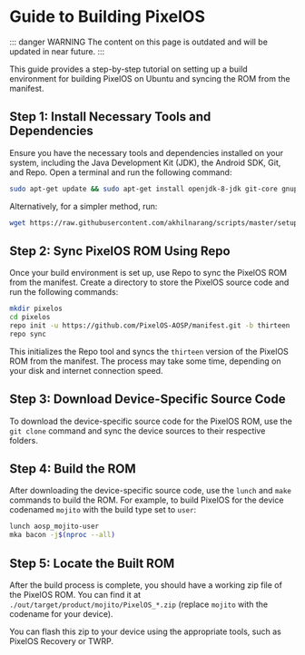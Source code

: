 # Guide to Building PixelOS

::: danger WARNING
The content on this page is outdated and will be updated in near future.
:::

This guide provides a step-by-step tutorial on setting up a build environment for building PixelOS on Ubuntu and syncing the ROM from the manifest.

## Step 1: Install Necessary Tools and Dependencies

Ensure you have the necessary tools and dependencies installed on your system, including the Java Development Kit (JDK), the Android SDK, Git, and Repo. Open a terminal and run the following command:

```bash
sudo apt-get update && sudo apt-get install openjdk-8-jdk git-core gnupg flex bison gperf build-essential zip curl zlib1g-dev gcc-multilib g++-multilib libc6-dev-i386 lib32ncurses5-dev x11proto-core-dev libx11-dev lib32z-dev libgl1-mesa-dev libxml2-utils xsltproc unzip
```

Alternatively, for a simpler method, run:

```bash
wget https://raw.githubusercontent.com/akhilnarang/scripts/master/setup/android_build_env.sh && sudo bash android_build_env.sh
```

## Step 2: Sync PixelOS ROM Using Repo

Once your build environment is set up, use Repo to sync the PixelOS ROM from the manifest. Create a directory to store the PixelOS source code and run the following commands:

```bash
mkdir pixelos
cd pixelos
repo init -u https://github.com/PixelOS-AOSP/manifest.git -b thirteen
repo sync
```

This initializes the Repo tool and syncs the `thirteen` version of the PixelOS ROM from the manifest. The process may take some time, depending on your disk and internet connection speed.

## Step 3: Download Device-Specific Source Code

To download the device-specific source code for the PixelOS ROM, use the `git clone` command and sync the device sources to their respective folders.

## Step 4: Build the ROM

After downloading the device-specific source code, use the `lunch` and `make` commands to build the ROM. For example, to build PixelOS for the device codenamed `mojito` with the build type set to `user`:

```bash
lunch aosp_mojito-user
mka bacon -j$(nproc --all)
```

## Step 5: Locate the Built ROM

After the build process is complete, you should have a working zip file of the PixelOS ROM. You can find it at `./out/target/product/mojito/PixelOS_*.zip` (replace `mojito` with the codename for your device).

You can flash this zip to your device using the appropriate tools, such as PixelOS Recovery or TWRP.
